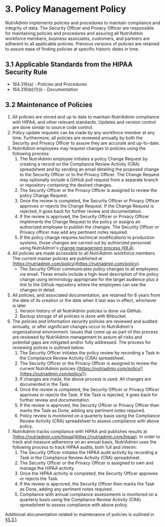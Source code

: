 # 3. Policy Management Policy

NutriAdmin implements policies and procedures to maintain compliance and integrity of data. The Security Officer and Privacy Officer are responsible for maintaining policies and procedures and assuring all NutriAdmin workforce members, business associates, customers, and partners are adherent to all applicable policies. Previous versions of policies are retained to assure ease of finding policies at specific historic dates in time.

## 3.1 Applicable Standards from the HIPAA Security Rule

* 164.316(a) - Policies and Procedures
* 164.316(b)(1)(i) - Documentation

## 3.2 Maintenance of Policies

1. All policies are stored and up to date to maintain NutriAdmin compliance with HIPAA, and other relevant standards. Updates and version control are done similar to source code control.
2. Policy update requests can be made by any workforce member at any time. Furthermore, all policies are reviewed annually by both the Security and Privacy Officer to assure they are accurate and up-to-date.
3. NutriAdmin employees may request changes to policies using the following process:
    1. The NutriAdmin employee initiates a policy Change Request by creating a record on the Compliance Review Activity (CRA) spreadsheet and by sending an email detailing the proposed change to the Security Officer or to the Privacy Officer. The Change Request may optionally include a GitHub pull request from a separate branch or repository containing the desired changes.
    2. The Security Officer or the Privacy Officer is assigned to review the policy Change Request.
    3. Once the review is completed, the Security Officer or Privacy Officer approves or rejects the Change Request. If the Change Request is rejected, it goes back for further review and documentation.
    4. If the review is approved, the Security Officer or Privacy Officer implements the Change Request to the policy or assigns an authorized employee to publish the changes. The Security Officer or Privacy officer may add any pertinent notes required.
    5. If the policy change requires technical modifications to production systems, those changes are carried out by authorized personnel using NutriAdmin's [change management process (§9.4)](#9.4-changing-existing-systems).
4. All policies are made accessible to all NutriAdmin workforce members. The current master policies are published at [https://nutriadmin.com/policy](https://nutriadmin.com/policy).
   * The Security Officer communicates policy changes to all employees via email. These emails include a high-level description of the policy change using terminology appropriate for the target audience plus a link to the Github repository where the employees can see the changes in detail.
5. All policies, and associated documentation, are retained for 6 years from the date of its creation or the date when it last was in effect, whichever is later
   1. Version history of all NutriAdmin policies is done via GitHub.
   2. Backup storage of all policies is done with Bitbucket.
6. The policies and information security policies are reviewed and audited annually, or after significant changes occur to NutriAdmin's organizational environment. Issues that come up as part of this process are reviewed by NutriAdmin management to assure all risks and potential gaps are mitigated and/or fully addressed. The process for reviewing polices is outlined below:
    1. The Security Officer initiates the policy review by recording a Task in the Compliance Review Activity (CRA) spreadsheet.
    2. The Security Officer or the Privacy Officer is assigned to review the current NutriAdmin policies ([https://nutriadmin.com/policy/](https://nutriadmin.com/policy/)).
    3. If changes are made, the above process is used. All changes are documented in the Task.
    4. Once the review is completed, the Security Officer or Privacy Officer approves or rejects the Task. If the Task is rejected, it goes back for further review and documentation.
    5. If the review is approved, the Security Officer or Privacy Officer then marks the Task as Done, adding any pertinent notes required.
    6. Policy review is monitored on a quarterly basis using the Compliance Review Activity (CRA) spreadsheet to assess compliance with above policy.
7. NutriAdmin tracks compliance with HIPAA and publishes results at [https://nutriadmin.com/hipaa](https://nutriadmin.com/hipaa). In order to track and measure adherence on an annual basis, NutriAdmin uses the following process to track HIPAA audits, both full and interim:
    1. The Security Officer initiates the HIPAA audit activity by recording a Task in the Compliance Review Activity (CRA) spreadsheet.
    2. The Security Officer or the Privacy Officer is assigned to own and manage the HIPAA activity.
    3. Once the HIPAA activity is completed, the Security Officer approves or rejects the Task.
    4. If the review is approved, the Security Officer then marks the Task as Done, adding any pertinent notes required.
    5. Compliance with annual compliance assessments is monitored on a quarterly basis using the Compliance Review Activity (CRA) spreadsheet to assess compliance with above policy.

Additional documentation related to maintenance of policies is outlined in [§5.3.1](#5.3-security-officer).
